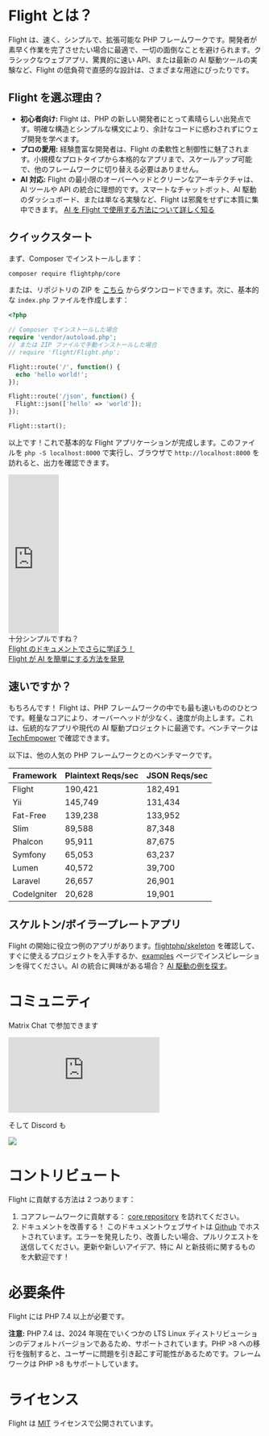 # Flight とは？

Flight は、速く、シンプルで、拡張可能な PHP フレームワークです。開発者が素早く作業を完了させたい場合に最適で、一切の面倒なことを避けられます。クラシックなウェブアプリ、驚異的に速い API、または最新の AI 駆動ツールの実験など、Flight の低負荷で直感的な設計は、さまざまな用途にぴったりです。

## Flight を選ぶ理由？

- **初心者向け:** Flight は、PHP の新しい開発者にとって素晴らしい出発点です。明確な構造とシンプルな構文により、余計なコードに惑わされずにウェブ開発を学べます。
- **プロの愛用:** 経験豊富な開発者は、Flight の柔軟性と制御性に魅了されます。小規模なプロトタイプから本格的なアプリまで、スケールアップ可能で、他のフレームワークに切り替える必要はありません。
- **AI 対応:** Flight の最小限のオーバーヘッドとクリーンなアーキテクチャは、AI ツールや API の統合に理想的です。スマートなチャットボット、AI 駆動のダッシュボード、または単なる実験など、Flight は邪魔をせずに本質に集中できます。 [AI を Flight で使用する方法について詳しく知る](/learn/ai)

## クイックスタート

まず、Composer でインストールします：

```bash
composer require flightphp/core
```

または、リポジトリの ZIP を [こちら](https://github.com/flightphp/core) からダウンロードできます。次に、基本的な `index.php` ファイルを作成します：

```php
<?php

// Composer でインストールした場合
require 'vendor/autoload.php';
// または ZIP ファイルで手動インストールした場合
// require 'flight/Flight.php';

Flight::route('/', function() {
  echo 'hello world!';
});

Flight::route('/json', function() {
  Flight::json(['hello' => 'world']);
});

Flight::start();
```

以上です！これで基本的な Flight アプリケーションが完成します。このファイルを `php -S localhost:8000` で実行し、ブラウザで `http://localhost:8000` を訪れると、出力を確認できます。

<div class="flight-block-video">
  <div class="row">
    <div class="col-12 col-md-6 position-relative video-wrapper">
      <iframe class="video-bg" width="100vw" height="315" src="https://www.youtube.com/embed/VCztp1QLC2c?si=W3fSWEKmoCIlC7Z5" title="YouTube video player" frameborder="0" allow="accelerometer; autoplay; clipboard-write; encrypted-media; gyroscope; picture-in-picture; web-share" allowfullscreen></iframe>
    </div>
    <div class="col-12 col-md-6 text-center mt-5 pt-5">
      <span class="fligth-title-video">十分シンプルですね？</span>
      <br>
      <a href="https://docs.flightphp.com/learn">Flight のドキュメントでさらに学ぼう！</a>
      <br>
      <a href="/learn/ai" class="btn btn-primary mt-3">Flight が AI を簡単にする方法を発見</a>
    </div>
  </div>
</div>

## 速いですか？

もちろんです！ Flight は、PHP フレームワークの中でも最も速いもののひとつです。軽量なコアにより、オーバーヘッドが少なく、速度が向上します。これは、伝統的なアプリや現代の AI 駆動プロジェクトに最適です。ベンチマークは [TechEmpower](https://www.techempower.com/benchmarks/#section=data-r18&hw=ph&test=frameworks) で確認できます。

以下は、他の人気の PHP フレームワークとのベンチマークです。

| Framework | Plaintext Reqs/sec | JSON Reqs/sec |
| --------- | ------------ | ------------ |
| Flight      | 190,421    | 182,491 |
| Yii         | 145,749    | 131,434 |
| Fat-Free    | 139,238    | 133,952 |
| Slim        | 89,588     | 87,348  |
| Phalcon     | 95,911     | 87,675  |
| Symfony     | 65,053     | 63,237  |
| Lumen       | 40,572     | 39,700  |
| Laravel     | 26,657     | 26,901  |
| CodeIgniter | 20,628     | 19,901  |

## スケルトン/ボイラープレートアプリ

Flight の開始に役立つ例のアプリがあります。[flightphp/skeleton](https://github.com/flightphp/skeleton) を確認して、すぐに使えるプロジェクトを入手するか、[examples](examples) ページでインスピレーションを得てください。AI の統合に興味がある場合？ [AI 駆動の例を探す](/learn/ai)。

# コミュニティ

Matrix Chat で参加できます

[![Matrix](https://img.shields.io/matrix/flight-php-framework%3Amatrix.org?server_fqdn=matrix.org&style=social&logo=matrix)](https://matrix.to/#/#flight-php-framework:matrix.org)

そして Discord も

[![](https://dcbadge.limes.pink/api/server/https://discord.gg/Ysr4zqHfbX)](https://discord.gg/Ysr4zqHfbX)

# コントリビュート

Flight に貢献する方法は 2 つあります：

1. コアフレームワークに貢献する： [core repository](https://github.com/flightphp/core) を訪れてください。
2. ドキュメントを改善する！ このドキュメントウェブサイトは [Github](https://github.com/flightphp/docs) でホストされています。エラーを発見したり、改善したい場合、プルリクエストを送信してください。更新や新しいアイデア、特に AI と新技術に関するものを大歓迎です！

# 必要条件

Flight には PHP 7.4 以上が必要です。

**注意:** PHP 7.4 は、2024 年現在でいくつかの LTS Linux ディストリビューションのデフォルトバージョンであるため、サポートされています。PHP >8 への移行を強制すると、ユーザーに問題を引き起こす可能性があるためです。フレームワークは PHP >8 もサポートしています。

# ライセンス

Flight は [MIT](https://github.com/flightphp/core/blob/master/LICENSE) ライセンスで公開されています。